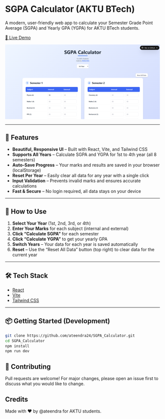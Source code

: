# SGPA Calculator (AKTU BTech)

A modern, user-friendly web app to calculate your Semester Grade Point Average (SGPA) and Yearly GPA (YGPA) for AKTU BTech students.

[🔗 Live Demo](https://sgpa-calculator-mu.vercel.app/)

![SGPA Calculator Screenshot](public/Image.png)

---

## 🚀 Features

- **Beautiful, Responsive UI** – Built with React, Vite, and Tailwind CSS
- **Supports All Years** – Calculate SGPA and YGPA for 1st to 4th year (all 8 semesters)
- **Auto-Save Progress** – Your marks and results are saved in your browser (localStorage)
- **Reset Per Year** – Easily clear all data for any year with a single click
- **Input Validation** – Prevents invalid marks and ensures accurate calculations
- **Fast & Secure** – No login required, all data stays on your device

---

## 📝 How to Use

1. **Select Your Year** (1st, 2nd, 3rd, or 4th)
2. **Enter Your Marks** for each subject (internal and external)
3. **Click “Calculate SGPA”** for each semester
4. **Click “Calculate YGPA”** to get your yearly GPA
5. **Switch Years** – Your data for each year is saved automatically
6. **Reset** – Use the “Reset All Data” button (top right) to clear data for the current year

---

## 🛠️ Tech Stack

- [React](https://react.dev/)
- [Vite](https://vitejs.dev/)
- [Tailwind CSS](https://tailwindcss.com/)

---

## 📦 Getting Started (Development)

```bash
git clone https://github.com/ateendra24/SGPA_Calculator.git
cd SGPA_Calculator
npm install
npm run dev
```

## 🤝 Contributing
Pull requests are welcome! For major changes, please open an issue first to discuss what you would like to change.

## Credits
Made with ❤️ by @ateendra for AKTU students.